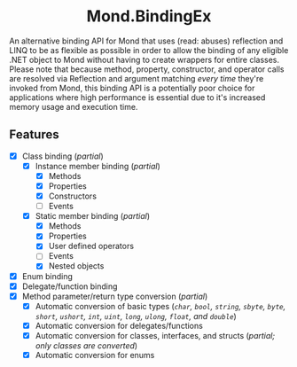 <h1 align="center">Mond.BindingEx</h1>

An alternative binding API for Mond that uses (read: abuses) reflection and LINQ to be as flexible as possible in order to allow the binding of any eligible .NET object to Mond without having to create wrappers for entire classes. Please note that because method, property, constructor, and operator calls are resolved via Reflection and argument matching *every time* they're invoked from Mond, this binding API is a potentially poor choice for applications where high performance is essential due to it's increased memory usage and execution time.

## Features

- [x] Class binding (*partial*)
  - [x] Instance member binding (*partial*)
    - [x] Methods
    - [x] Properties
    - [x] Constructors
    - [ ] Events
  - [x] Static member binding (*partial*)
    - [x] Methods
    - [x] Properties
    - [x] User defined operators
    - [ ] Events
    - [x] Nested objects
- [x] Enum binding
- [x] Delegate/function binding
- [x] Method parameter/return type conversion (*partial*)
  - [x] Automatic conversion of basic types (*`char`, `bool`, `string`, `sbyte`, `byte`, `short`, `ushort`, `int`, `uint`, `long`, `ulong`, `float`, and `double`*)
  - [x] Automatic conversion for delegates/functions
  - [x] Automatic conversion for classes, interfaces, and structs (*partial; only classes are converted*)
  - [x] Automatic conversion for enums
